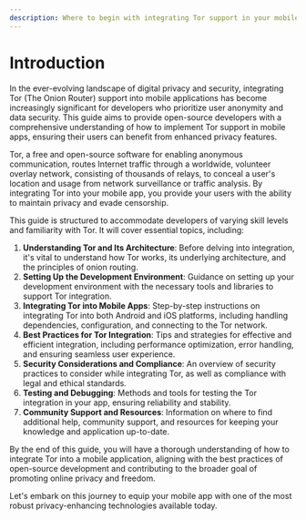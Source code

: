 ```yaml
---
description: Where to begin with integrating Tor support in your mobile app
---
```


# Introduction

In the ever-evolving landscape of digital privacy and security, integrating Tor (The Onion Router) support into mobile applications has become increasingly significant for developers who prioritize user anonymity and data security. This guide aims to provide open-source developers with a comprehensive understanding of how to implement Tor support in mobile apps, ensuring their users can benefit from enhanced privacy features.

Tor, a free and open-source software for enabling anonymous communication, routes Internet traffic through a worldwide, volunteer overlay network, consisting of thousands of relays, to conceal a user's location and usage from network surveillance or traffic analysis. By integrating Tor into your mobile app, you provide your users with the ability to maintain privacy and evade censorship.

This guide is structured to accommodate developers of varying skill levels and familiarity with Tor. It will cover essential topics, including:

1. **Understanding Tor and Its Architecture**: Before delving into integration, it's vital to understand how Tor works, its underlying architecture, and the principles of onion routing.
2. **Setting Up the Development Environment**: Guidance on setting up your development environment with the necessary tools and libraries to support Tor integration.
3. **Integrating Tor into Mobile Apps**: Step-by-step instructions on integrating Tor into both Android and iOS platforms, including handling dependencies, configuration, and connecting to the Tor network.
4. **Best Practices for Tor Integration**: Tips and strategies for effective and efficient integration, including performance optimization, error handling, and ensuring seamless user experience.
5. **Security Considerations and Compliance**: An overview of security practices to consider while integrating Tor, as well as compliance with legal and ethical standards.
6. **Testing and Debugging**: Methods and tools for testing the Tor integration in your app, ensuring reliability and stability.
7. **Community Support and Resources**: Information on where to find additional help, community support, and resources for keeping your knowledge and application up-to-date.

By the end of this guide, you will have a thorough understanding of how to integrate Tor into a mobile application, aligning with the best practices of open-source development and contributing to the broader goal of promoting online privacy and freedom.

Let's embark on this journey to equip your mobile app with one of the most robust privacy-enhancing technologies available today.
